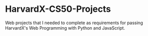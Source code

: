 # HarvardX-CS50-Projects
Web projects that I needed to complete as requirements for passing HarvardX's Web Programming with Python and JavaScript.
